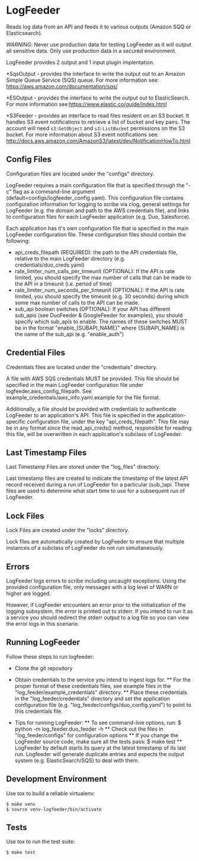 # LogFeeder
Reads log data from an API and feeds it to various outputs (Amazon SQQ or Elasticsearch).

*WARNING*: Never use production data for testing LogFeeder as it will output all sensitive data. Only use production data in a secured environment.

LogFeeder provides 2 output and 1 input plugin implentation.

*SqsOutput - provides the interface to write the output out to an Amazon Simple Queue Service (SQS) queue. For more information see: https://aws.amazon.com/documentation/sqs/

*ESOutput - provides the interface to write the output out to ElasticSearch. For more information see:https://www.elastic.co/guide/index.html

*S3Feeder - provides an interface to read files resident on an S3 bucket. It handles S3 event notifications to retrieve a list of bucket and key pairs. The account will need `s3:GetObject` and `s3:ListBucket` permissions on the S3 bucket. For more information about S3 event notifications see: http://docs.aws.amazon.com/AmazonS3/latest/dev/NotificationHowTo.html


## Config Files
Configuration files are located under the "configs" directory.

LogFeeder requires a main configuration file that is specified through the "-c" flag as a command-line argument (default=configs/logfeeder_config.yaml). This configuration file contains configuration information for logging to scribe via clog, general settings for LogFeeder (e.g. the domain and path to the AWS credentials file), and links to configuration files for each LogFeeder application (e.g. Duo, Salesforce).

Each application has it's own configuration file that is specified in the main LogFeeder configuration file. These configuration files should contain the following:
- api_creds_filepath (REQUIRED): the path to the API credentials file, relative to the main LogFeeder directory (e.g. credentials/duo_creds.yaml)
- rate_limiter_num_calls_per_timeunit (OPTIONAL): If the API is rate limited, you should specify the max number of calls that can be made to the API in a timeunit (i.e. period of time)
- rate_limiter_num_seconds_per_timeunit (OPTIONAL): If the API is rate limited, you should specify the timeunit (e.g. 30 seconds) during which some max number of calls to the API can be made.
- sub_api boolean switches (OPTIONAL): If your API has different sub_apis (see DuoFeeder & GoogleFeeder for examples), you should specify which sub_apis to enable. The names of these switches MUST be in the format "enable_{SUBAPI_NAME}" where {SUBAPI_NAME} is the name of the sub_api (e.g. "enable_auth")

## Credential Files
Credentials files are located under the "credentials" directory.

A file with AWS SQS credentials MUST be provided. This file should be specified in the main LogFeeder configuration file under logfeeder.aws_config_filepath. See example_credentials/aws_info.yaml.example for the file format.

Additionally, a file should be provided with credentials to authenticate LogFeeder to an application's API. This file is specified in the application-specific configuration file, under the key "api_creds_filepath". This file may be in any format since the read_api_creds() method, responsible for reading this file, will be overwritten in each application's subclass of LogFeeder.

## Last Timestamp Files
Last Timestamp Files are stored under the "log_files" directory.

Last timestamp files are created to indicate the timestamp of the latest API record received during a run of LogFeeder for a particular (sub_)api. These files are used to determine what start time to use for a subsequent run of LogFeeder.

## Lock Files
Lock Files are created under the "locks" directory.

Lock files are automatically created by LogFeeder to ensure that multiple instances of a subclass of LogFeeder do not run simultaneously.

## Errors
LogFeeder logs errors to scribe including uncaught exceptions. Using the provided configuration file, only messages with a log level of WARN or higher are logged.

However, if LogFeeder encounters an error prior to the initialization of the logging subsystem, the error is printed out to stderr. If you intend to run it as a service you should redirect the stderr output to a log file so you can view the error logs in this scenario.

## Running LogFeeder
Follow these steps to run logfeeder:

* Clone the git repository
* Obtain credentials to the service you intend to ingest logs for.
** For the proper format of these credentials files, see example files in the "log_feeder/example_credentials" directory.
** Place these credentials in the "log_feeder/credentials" directory and set the application configuration file (e.g. "log_feeder/configs/duo_config.yaml") to point to this credentials file.

* Tips for running LogFeeder:
** To see command-line options, run: $ python -m log_feeder.duo_feeder -h
** Check out the files in "log_feeder/configs" for configuration options
** If you change the LogFeeder source code, make sure all the tests pass: $ make test
** LogFeeder by default starts its query at the latest timestamp of its last run. Logfeeder will generate duplicate
entries and expects the output system (e.g. ElasticSearch/SQS) to deal with them.

## Development Environment
Use tox to build a reliable virtualenv:
```shell
$ make venv
$ source venv-logfeeder/bin/activate
```

## Tests
Use tox to run the test suite:
```shell
$ make test
```
